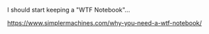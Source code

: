 I should start keeping a "WTF Notebook"...

https://www.simplermachines.com/why-you-need-a-wtf-notebook/